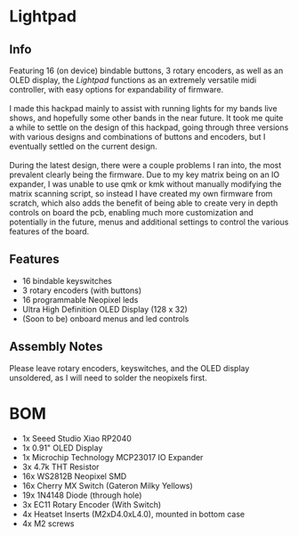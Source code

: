 # Lightpad

## Info
Featuring 16 (on device) bindable buttons, 3 rotary encoders, as well as an OLED display, the *Lightpad* functions as an extremely versatile midi controller, with easy options for expandability of firmware. <br><br>I made this hackpad mainly to assist with running lights for my bands live shows, and hopefully some other bands in the near future. It took me quite a while to settle on the design of this hackpad, going through three versions with various designs and combinations of buttons and encoders, but I eventually settled on the current design. <br><br>During the latest design, there were a couple problems I ran into, the most prevalent clearly being the firmware. Due to my key matrix being on an IO expander, I was unable to use qmk or kmk without manually modifying the matrix scanning script, so instead I have created my own firmware from scratch, which also adds the benefit of being able to create very in depth controls on board the pcb, enabling much more customization and potentially in the future, menus and additional settings to control the various features of the board.

## Features
- 16 bindable keyswitches
- 3 rotary encoders (with buttons)
- 16 programmable Neopixel leds
- Ultra High Definition OLED Display (128 x 32)
- (Soon to be) onboard menus and led controls

## Assembly Notes
Please leave rotary encoders, keyswitches, and the OLED display unsoldered, as I will need to solder the neopixels first.

# BOM
- 1x Seeed Studio Xiao RP2040
- 1x 0.91" OLED Display
- 1x Microchip Technology MCP23017 IO Expander
- 3x 4.7k THT Resistor
- 16x WS2812B Neopixel SMD
- 16x Cherry MX Switch (Gateron Milky Yellows)
- 19x 1N4148 Diode (through hole)
- 3x EC11 Rotary Encoder (With Switch)
- 4x Heatset Inserts (M2xD4.0xL4.0), mounted in bottom case
- 4x M2 screws
